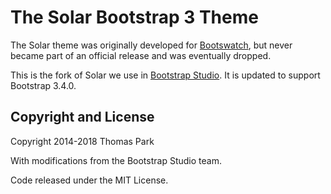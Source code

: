 # The Solar Bootstrap 3 Theme

The Solar theme was originally developed for [Bootswatch](https://github.com/thomaspark/bootswatch), but never became part of an official release and was eventually dropped. 

This is the fork of Solar we use in [Bootstrap Studio](https://bootstrapstudio.io/). It is updated to support Bootstrap 3.4.0.

## Copyright and License

Copyright 2014-2018 Thomas Park

With modifications from the Bootstrap Studio team.

Code released under the MIT License.
